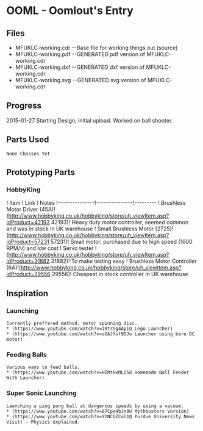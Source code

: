 # OOML - Oomlout's Entry

## Files

* MFUKLC-working.cdr	--Base file for working things out (source)
* MFUKLC-working.pdf	--GENERATED pdf version of MFUKLC-working.cdr
* MFUKLC-working.dxf	--GENERATED dxf version of MFUKLC-working.cdr
* MFUKLC-working.svg	--GENERATED svg version of MFUKLC-working.cdr

## Progress

2015-01-27 Starting Design, initial upload. Worked on ball shooter.


## Parts Used
	None Chossen Yet

## Prototyping Parts

### HobbyKing

! Item			! Link			! Notes
!---------------!---------------!---------
! Brushless Motor Driver (45A)!(http://www.hobbyking.co.uk/hobbyking/store/uh_viewItem.asp?idProduct=42193 42193)! Heavy duty motor controller, seemed common and was in stock in UK warehouse
! Small Brushless Motor (2725)!(http://www.hobbyking.co.uk/hobbyking/store/uh_viewItem.asp?idProduct=57231 57231)! Small motor, purchased due to high speed (1600 RPM/v) and low cost
! Servo tester 				  !(http://www.hobbyking.co.uk/hobbyking/store/uh_viewItem.asp?idProduct=31882 31882)! To make testing easy
! Brushless Motor Controller (6A)!(http://www.hobbyking.co.uk/hobbyking/store/uh_viewItem.asp?idProduct=29556 29556)! Cheapest in stock controller in UK warehouse 


## Inspiration

### Launching
	Currently preffered method, motor spinning disc.	
	* (https://www.youtube.com/watch?v=IRtr5g4ApiQ Lego Launcher)
	* (https://www.youtube.com/watch?v=oGAJfsf9DJo Launcher using bare DC motor)
	
	
### Feeding Balls
	Various ways to feed balls.
	* (https://www.youtube.com/watch?v=HIMtHxMLO58 Homemade Ball Feeder With Launcher)

### Super Sonic Launching
	Launching a ping pong ball at dangerous speeds by using a vacuum.
	* (https://www.youtube.com/watch?v=87Cpe4bJn0U Mythbusters Version)
	* (https://www.youtube.com/watch?v=YYNCGZCul1Q Purdue University News Visit) - Physics explained.
	


	
